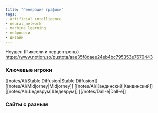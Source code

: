 ```yaml
---
title: "Генерация графики"
tags:
- artificial_ıntelligence
- neural_network
- machine_learning
- нейросети
- дизайн
---
```


Ноушен (Пиксели и перцептроны)
https://www.notion.so/pustota/aae35f8daee24eb4bc795353e7670443

### Ключевые игроки

[[notes/AI/Stable Diffusion|Stable Diffusion]]
[[notes/AI/Midjorney|Midjorney]]
[[notes/AI/Кандинский|Кандинский]]
[[notes/AI/Шедеврум|Шедеврум]]
[[/notes/Dall-e|Dall-e]]

### Сайты с разным

